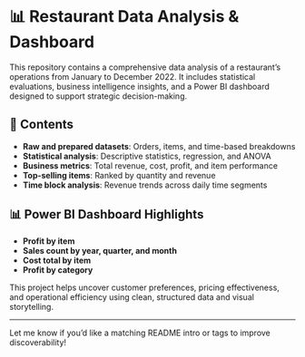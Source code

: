 # 📊 Restaurant Data Analysis & Dashboard

This repository contains a comprehensive data analysis of a restaurant’s operations from January to December 2022. It includes statistical evaluations, business intelligence insights, and a Power BI dashboard designed to support strategic decision-making.

## 📁 Contents

- **Raw and prepared datasets**: Orders, items, and time-based breakdowns  
- **Statistical analysis**: Descriptive statistics, regression, and ANOVA  
- **Business metrics**: Total revenue, cost, profit, and item performance  
- **Top-selling items**: Ranked by quantity and revenue  
- **Time block analysis**: Revenue trends across daily time segments  

## 📊 Power BI Dashboard Highlights

- **Profit by item**  
- **Sales count by year, quarter, and month**  
- **Cost total by item**  
- **Profit by category**

This project helps uncover customer preferences, pricing effectiveness, and operational efficiency using clean, structured data and visual storytelling.

---

Let me know if you’d like a matching README intro or tags to improve discoverability!
